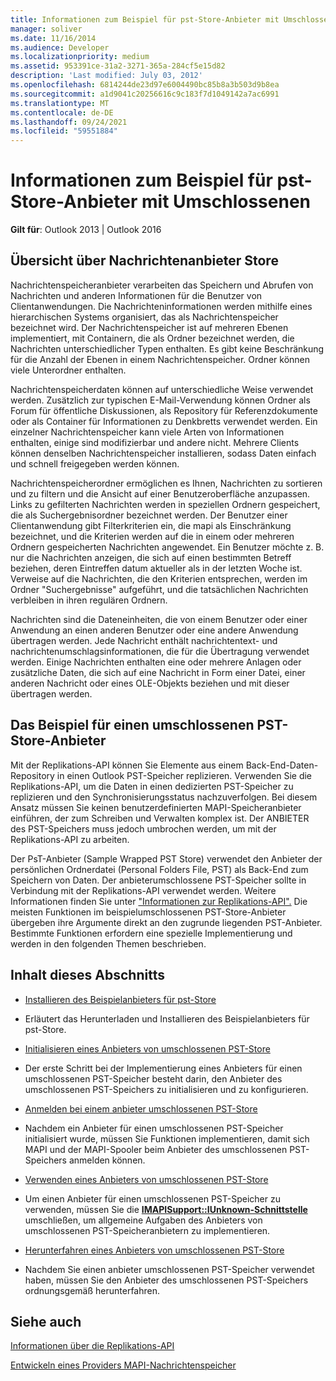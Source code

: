 ```yaml
---
title: Informationen zum Beispiel für pst-Store-Anbieter mit Umschlossenen
manager: soliver
ms.date: 11/16/2014
ms.audience: Developer
ms.localizationpriority: medium
ms.assetid: 953391ce-31a2-3271-365a-284cf5e15d82
description: 'Last modified: July 03, 2012'
ms.openlocfilehash: 6814244de23d97e6004490bc85b8a3b503d9b8ea
ms.sourcegitcommit: a1d9041c20256616c9c183f7d1049142a7ac6991
ms.translationtype: MT
ms.contentlocale: de-DE
ms.lasthandoff: 09/24/2021
ms.locfileid: "59551884"
---
```

# <a name="about-the-sample-wrapped-pst-store-provider"></a>Informationen zum Beispiel für pst-Store-Anbieter mit Umschlossenen

 
  
**Gilt für**: Outlook 2013 | Outlook 2016 
  
## <a name="overview-of-message-store-providers"></a>Übersicht über Nachrichtenanbieter Store

Nachrichtenspeicheranbieter verarbeiten das Speichern und Abrufen von Nachrichten und anderen Informationen für die Benutzer von Clientanwendungen. Die Nachrichteninformationen werden mithilfe eines hierarchischen Systems organisiert, das als Nachrichtenspeicher bezeichnet wird. Der Nachrichtenspeicher ist auf mehreren Ebenen implementiert, mit Containern, die als Ordner bezeichnet werden, die Nachrichten unterschiedlicher Typen enthalten. Es gibt keine Beschränkung für die Anzahl der Ebenen in einem Nachrichtenspeicher. Ordner können viele Unterordner enthalten.
  
Nachrichtenspeicherdaten können auf unterschiedliche Weise verwendet werden. Zusätzlich zur typischen E-Mail-Verwendung können Ordner als Forum für öffentliche Diskussionen, als Repository für Referenzdokumente oder als Container für Informationen zu Denkbretts verwendet werden. Ein einzelner Nachrichtenspeicher kann viele Arten von Informationen enthalten, einige sind modifizierbar und andere nicht. Mehrere Clients können denselben Nachrichtenspeicher installieren, sodass Daten einfach und schnell freigegeben werden können.
  
Nachrichtenspeicherordner ermöglichen es Ihnen, Nachrichten zu sortieren und zu filtern und die Ansicht auf einer Benutzeroberfläche anzupassen. Links zu gefilterten Nachrichten werden in speziellen Ordnern gespeichert, die als Suchergebnisordner bezeichnet werden. Der Benutzer einer Clientanwendung gibt Filterkriterien ein, die mapi als Einschränkung bezeichnet, und die Kriterien werden auf die in einem oder mehreren Ordnern gespeicherten Nachrichten angewendet. Ein Benutzer möchte z. B. nur die Nachrichten anzeigen, die sich auf einen bestimmten Betreff beziehen, deren Eintreffen datum aktueller als in der letzten Woche ist. Verweise auf die Nachrichten, die den Kriterien entsprechen, werden im Ordner "Suchergebnisse" aufgeführt, und die tatsächlichen Nachrichten verbleiben in ihren regulären Ordnern.
  
Nachrichten sind die Dateneinheiten, die von einem Benutzer oder einer Anwendung an einen anderen Benutzer oder eine andere Anwendung übertragen werden. Jede Nachricht enthält nachrichtentext- und nachrichtenumschlagsinformationen, die für die Übertragung verwendet werden. Einige Nachrichten enthalten eine oder mehrere Anlagen oder zusätzliche Daten, die sich auf eine Nachricht in Form einer Datei, einer anderen Nachricht oder eines OLE-Objekts beziehen und mit dieser übertragen werden.
  
## <a name="the-sample-wrapped-pst-store-provider"></a>Das Beispiel für einen umschlossenen PST-Store-Anbieter

Mit der Replikations-API können Sie Elemente aus einem Back-End-Daten-Repository in einen Outlook PST-Speicher replizieren. Verwenden Sie die Replikations-API, um die Daten in einen dedizierten PST-Speicher zu replizieren und den Synchronisierungsstatus nachzuverfolgen. Bei diesem Ansatz müssen Sie keinen benutzerdefinierten MAPI-Speicheranbieter einführen, der zum Schreiben und Verwalten komplex ist. Der ANBIETER des PST-Speichers muss jedoch umbrochen werden, um mit der Replikations-API zu arbeiten.
  
Der PsT-Anbieter (Sample Wrapped PST Store) verwendet den Anbieter der persönlichen Ordnerdatei (Personal Folders File, PST) als Back-End zum Speichern von Daten. Der anbieterumschlossene PST-Speicher sollte in Verbindung mit der Replikations-API verwendet werden. Weitere Informationen finden Sie unter ["Informationen zur Replikations-API".](about-the-replication-api.md) Die meisten Funktionen im beispielumschlossenen PST-Store-Anbieter übergeben ihre Argumente direkt an den zugrunde liegenden PST-Anbieter. Bestimmte Funktionen erfordern eine spezielle Implementierung und werden in den folgenden Themen beschrieben.
  
## <a name="in-this-section"></a>Inhalt dieses Abschnitts

- [Installieren des Beispielanbieters für pst-Store](installing-the-sample-wrapped-pst-store-provider.md)
    
- Erläutert das Herunterladen und Installieren des Beispielanbieters für pst-Store.
    
- [Initialisieren eines Anbieters von umschlossenen PST-Store](initializing-a-wrapped-pst-store-provider.md)
    
- Der erste Schritt bei der Implementierung eines Anbieters für einen umschlossenen PST-Speicher besteht darin, den Anbieter des umschlossenen PST-Speichers zu initialisieren und zu konfigurieren.
    
- [Anmelden bei einem anbieter umschlossenen PST-Store](logging-on-to-a-wrapped-pst-store-provider.md)
    
- Nachdem ein Anbieter für einen umschlossenen PST-Speicher initialisiert wurde, müssen Sie Funktionen implementieren, damit sich MAPI und der MAPI-Spooler beim Anbieter des umschlossenen PST-Speichers anmelden können.
    
- [Verwenden eines Anbieters von umschlossenen PST-Store](using-a-wrapped-pst-store-provider.md)
    
- Um einen Anbieter für einen umschlossenen PST-Speicher zu verwenden, müssen Sie die **[IMAPISupport::IUnknown-Schnittstelle](imapisupportiunknown.md)** umschließen, um allgemeine Aufgaben des Anbieters von umschlossenen PST-Speicheranbietern zu implementieren. 
    
- [Herunterfahren eines Anbieters von umschlossenen PST-Store](shutting-down-a-wrapped-pst-store-provider.md)
    
- Nachdem Sie einen anbieter umschlossenen PST-Speicher verwendet haben, müssen Sie den Anbieter des umschlossenen PST-Speichers ordnungsgemäß herunterfahren.
    
## <a name="see-also"></a>Siehe auch



[Informationen über die Replikations-API](about-the-replication-api.md)
  
[Entwickeln eines Providers MAPI-Nachrichtenspeicher](developing-a-mapi-message-store-provider.md)

